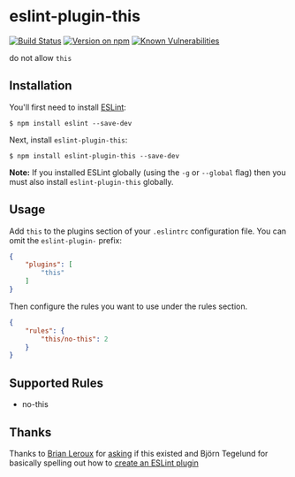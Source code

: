 # eslint-plugin-this


[![Build Status](https://travis-ci.org/matijs/eslint-plugin-this.svg?branch=master)](https://travis-ci.org/matijs/eslint-plugin-this)
[![Version on npm](https://img.shields.io/npm/v/eslint-plugin-this.svg)](https://www.npmjs.com/package/eslint-plugin-this)
[![Known Vulnerabilities](https://snyk.io/test/github/matijs/eslint-plugin-this/badge.svg)](https://snyk.io/test/github/matijs/eslint-plugin-this)

do not allow `this`

## Installation

You'll first need to install [ESLint](http://eslint.org):

```
$ npm install eslint --save-dev
```

Next, install `eslint-plugin-this`:

```
$ npm install eslint-plugin-this --save-dev
```

**Note:** If you installed ESLint globally (using the `-g` or `--global` flag) then you must also install `eslint-plugin-this` globally.

## Usage

Add `this` to the plugins section of your `.eslintrc` configuration file. You can omit the `eslint-plugin-` prefix:

```json
{
    "plugins": [
        "this"
    ]
}
```

Then configure the rules you want to use under the rules section.

```json
{
    "rules": {
        "this/no-this": 2
    }
}
```

## Supported Rules

* no-this

## Thanks

Thanks to [Brian Leroux](https://twitter.com/brianleroux/) for [asking](https://twitter.com/brianleroux/status/765951425922805761) if this existed and Björn Tegelund for basically spelling out how to [create an ESLint plugin](https://medium.com/tumblbug-engineering/creating-an-eslint-plugin-87f1cb42767f#.ijk5j86go)
